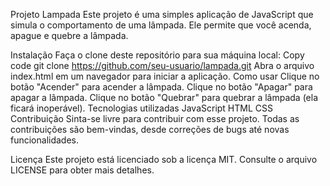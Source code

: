 Projeto Lampada
Este projeto é uma simples aplicação de JavaScript que simula o comportamento de uma lâmpada. Ele permite que você acenda, apague e quebre a lâmpada.

Instalação
Faça o clone deste repositório para sua máquina local:
Copy code
git clone https://github.com/seu-usuario/lampada.git
Abra o arquivo index.html em um navegador para iniciar a aplicação.
Como usar
Clique no botão "Acender" para acender a lâmpada.
Clique no botão "Apagar" para apagar a lâmpada.
Clique no botão "Quebrar" para quebrar a lâmpada (ela ficará inoperável).
Tecnologias utilizadas
JavaScript
HTML
CSS
Contribuição
Sinta-se livre para contribuir com esse projeto. Todas as contribuições são bem-vindas, desde correções de bugs até novas funcionalidades.

Licença
Este projeto está licenciado sob a licença MIT. Consulte o arquivo LICENSE para obter mais detalhes.
